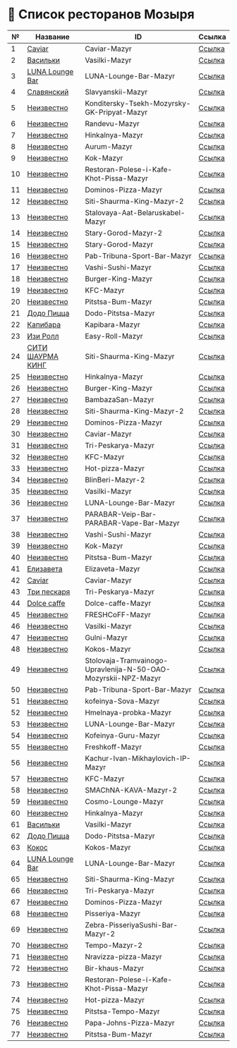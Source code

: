 # 📌 Список ресторанов Мозыря

| №  | Название | ID | Ссылка |
|----|----------|----|--------|
| 1 | [Caviar](https://restaurantguru.ru/Caviar-Mazyr) | Caviar-Mazyr | [Ссылка](https://restaurantguru.ru/Caviar-Mazyr) |
| 2 | [Васильки](https://restaurantguru.ru/Vasilki-Mazyr) | Vasilki-Mazyr | [Ссылка](https://restaurantguru.ru/Vasilki-Mazyr) |
| 3 | [LUNA Lounge Bar](https://restaurantguru.ru/LUNA-Lounge-Bar-Mazyr) | LUNA-Lounge-Bar-Mazyr | [Ссылка](https://restaurantguru.ru/LUNA-Lounge-Bar-Mazyr) |
| 4 | [Славянский](https://restaurantguru.ru/Slavyanskii-Mazyr) | Slavyanskii-Mazyr | [Ссылка](https://restaurantguru.ru/Slavyanskii-Mazyr) |
| 5 | [Неизвестно](https://restaurantguru.ru/Konditersky-Tsekh-Mozyrsky-GK-Pripyat-Mazyr) | Konditersky-Tsekh-Mozyrsky-GK-Pripyat-Mazyr | [Ссылка](https://restaurantguru.ru/Konditersky-Tsekh-Mozyrsky-GK-Pripyat-Mazyr) |
| 6 | [Неизвестно](https://restaurantguru.ru/Randevu-Mazyr) | Randevu-Mazyr | [Ссылка](https://restaurantguru.ru/Randevu-Mazyr) |
| 7 | [Неизвестно](https://restaurantguru.ru/Hinkalnya-Mazyr) | Hinkalnya-Mazyr | [Ссылка](https://restaurantguru.ru/Hinkalnya-Mazyr) |
| 8 | [Неизвестно](https://restaurantguru.ru/Aurum-Mazyr) | Aurum-Mazyr | [Ссылка](https://restaurantguru.ru/Aurum-Mazyr) |
| 9 | [Неизвестно](https://restaurantguru.ru/Kok-Mazyr) | Kok-Mazyr | [Ссылка](https://restaurantguru.ru/Kok-Mazyr) |
| 10 | [Неизвестно](https://restaurantguru.ru/Restoran-Polese-i-Kafe-Khot-Pissa-Mazyr) | Restoran-Polese-i-Kafe-Khot-Pissa-Mazyr | [Ссылка](https://restaurantguru.ru/Restoran-Polese-i-Kafe-Khot-Pissa-Mazyr) |
| 11 | [Неизвестно](https://restaurantguru.ru/Dominos-Pizza-Mazyr) | Dominos-Pizza-Mazyr | [Ссылка](https://restaurantguru.ru/Dominos-Pizza-Mazyr) |
| 12 | [Неизвестно](https://restaurantguru.ru/Siti-Shaurma-King-Mazyr-2) | Siti-Shaurma-King-Mazyr-2 | [Ссылка](https://restaurantguru.ru/Siti-Shaurma-King-Mazyr-2) |
| 13 | [Неизвестно](https://restaurantguru.ru/Stalovaya-Aat-Belaruskabel-Mazyr) | Stalovaya-Aat-Belaruskabel-Mazyr | [Ссылка](https://restaurantguru.ru/Stalovaya-Aat-Belaruskabel-Mazyr) |
| 14 | [Неизвестно](https://restaurantguru.ru/Stary-Gorod-Mazyr-2) | Stary-Gorod-Mazyr-2 | [Ссылка](https://restaurantguru.ru/Stary-Gorod-Mazyr-2) |
| 15 | [Неизвестно](https://restaurantguru.ru/Stary-Gorod-Mazyr) | Stary-Gorod-Mazyr | [Ссылка](https://restaurantguru.ru/Stary-Gorod-Mazyr) |
| 16 | [Неизвестно](https://restaurantguru.ru/Pab-Tribuna-Sport-Bar-Mazyr) | Pab-Tribuna-Sport-Bar-Mazyr | [Ссылка](https://restaurantguru.ru/Pab-Tribuna-Sport-Bar-Mazyr) |
| 17 | [Неизвестно](https://restaurantguru.ru/Vashi-Sushi-Mazyr) | Vashi-Sushi-Mazyr | [Ссылка](https://restaurantguru.ru/Vashi-Sushi-Mazyr) |
| 18 | [Неизвестно](https://restaurantguru.ru/Burger-King-Mazyr) | Burger-King-Mazyr | [Ссылка](https://restaurantguru.ru/Burger-King-Mazyr) |
| 19 | [Неизвестно](https://restaurantguru.ru/KFC-Mazyr) | KFC-Mazyr | [Ссылка](https://restaurantguru.ru/KFC-Mazyr) |
| 20 | [Неизвестно](https://restaurantguru.ru/Pitstsa-Bum-Mazyr) | Pitstsa-Bum-Mazyr | [Ссылка](https://restaurantguru.ru/Pitstsa-Bum-Mazyr) |
| 21 | [Додо Пицца](https://restaurantguru.ru/Dodo-Pitstsa-Mazyr) | Dodo-Pitstsa-Mazyr | [Ссылка](https://restaurantguru.ru/Dodo-Pitstsa-Mazyr) |
| 22 | [Капибара](https://restaurantguru.ru/Kapibara-Mazyr) | Kapibara-Mazyr | [Ссылка](https://restaurantguru.ru/Kapibara-Mazyr) |
| 23 | [Изи Ролл](https://restaurantguru.ru/Easy-Roll-Mazyr) | Easy-Roll-Mazyr | [Ссылка](https://restaurantguru.ru/Easy-Roll-Mazyr) |
| 24 | [СИТИ ШАУРМА КИНГ](https://restaurantguru.ru/Siti-Shaurma-King-Mazyr) | Siti-Shaurma-King-Mazyr | [Ссылка](https://restaurantguru.ru/Siti-Shaurma-King-Mazyr) |
| 25 | [Неизвестно](https://restaurantguru.ru/Hinkalnya-Mazyr) | Hinkalnya-Mazyr | [Ссылка](https://restaurantguru.ru/Hinkalnya-Mazyr) |
| 26 | [Неизвестно](https://restaurantguru.ru/Burger-King-Mazyr) | Burger-King-Mazyr | [Ссылка](https://restaurantguru.ru/Burger-King-Mazyr) |
| 27 | [Неизвестно](https://restaurantguru.ru/BambazaSan-Mazyr) | BambazaSan-Mazyr | [Ссылка](https://restaurantguru.ru/BambazaSan-Mazyr) |
| 28 | [Неизвестно](https://restaurantguru.ru/Siti-Shaurma-King-Mazyr-2) | Siti-Shaurma-King-Mazyr-2 | [Ссылка](https://restaurantguru.ru/Siti-Shaurma-King-Mazyr-2) |
| 29 | [Неизвестно](https://restaurantguru.ru/Dominos-Pizza-Mazyr) | Dominos-Pizza-Mazyr | [Ссылка](https://restaurantguru.ru/Dominos-Pizza-Mazyr) |
| 30 | [Неизвестно](https://restaurantguru.ru/Caviar-Mazyr) | Caviar-Mazyr | [Ссылка](https://restaurantguru.ru/Caviar-Mazyr) |
| 31 | [Неизвестно](https://restaurantguru.ru/Tri-Peskarya-Mazyr) | Tri-Peskarya-Mazyr | [Ссылка](https://restaurantguru.ru/Tri-Peskarya-Mazyr) |
| 32 | [Неизвестно](https://restaurantguru.ru/KFC-Mazyr) | KFC-Mazyr | [Ссылка](https://restaurantguru.ru/KFC-Mazyr) |
| 33 | [Неизвестно](https://restaurantguru.ru/Hot-pizza-Mazyr) | Hot-pizza-Mazyr | [Ссылка](https://restaurantguru.ru/Hot-pizza-Mazyr) |
| 34 | [Неизвестно](https://restaurantguru.ru/BlinBeri-Mazyr-2) | BlinBeri-Mazyr-2 | [Ссылка](https://restaurantguru.ru/BlinBeri-Mazyr-2) |
| 35 | [Неизвестно](https://restaurantguru.ru/Vasilki-Mazyr) | Vasilki-Mazyr | [Ссылка](https://restaurantguru.ru/Vasilki-Mazyr) |
| 36 | [Неизвестно](https://restaurantguru.ru/LUNA-Lounge-Bar-Mazyr) | LUNA-Lounge-Bar-Mazyr | [Ссылка](https://restaurantguru.ru/LUNA-Lounge-Bar-Mazyr) |
| 37 | [Неизвестно](https://restaurantguru.ru/PARABAR-Veip-Bar-PARABAR-Vape-Bar-Mazyr) | PARABAR-Veip-Bar-PARABAR-Vape-Bar-Mazyr | [Ссылка](https://restaurantguru.ru/PARABAR-Veip-Bar-PARABAR-Vape-Bar-Mazyr) |
| 38 | [Неизвестно](https://restaurantguru.ru/Vashi-Sushi-Mazyr) | Vashi-Sushi-Mazyr | [Ссылка](https://restaurantguru.ru/Vashi-Sushi-Mazyr) |
| 39 | [Неизвестно](https://restaurantguru.ru/Kok-Mazyr) | Kok-Mazyr | [Ссылка](https://restaurantguru.ru/Kok-Mazyr) |
| 40 | [Неизвестно](https://restaurantguru.ru/Pitstsa-Bum-Mazyr) | Pitstsa-Bum-Mazyr | [Ссылка](https://restaurantguru.ru/Pitstsa-Bum-Mazyr) |
| 41 | [Елизавета](https://restaurantguru.ru/Elizaveta-Mazyr) | Elizaveta-Mazyr | [Ссылка](https://restaurantguru.ru/Elizaveta-Mazyr) |
| 42 | [Caviar](https://restaurantguru.ru/Caviar-Mazyr) | Caviar-Mazyr | [Ссылка](https://restaurantguru.ru/Caviar-Mazyr) |
| 43 | [Три пескаря](https://restaurantguru.ru/Tri-Peskarya-Mazyr) | Tri-Peskarya-Mazyr | [Ссылка](https://restaurantguru.ru/Tri-Peskarya-Mazyr) |
| 44 | [Dolce caffe](https://restaurantguru.ru/Dolce-caffe-Mazyr) | Dolce-caffe-Mazyr | [Ссылка](https://restaurantguru.ru/Dolce-caffe-Mazyr) |
| 45 | [Неизвестно](https://restaurantguru.ru/FRESHCoFF-Mazyr) | FRESHCoFF-Mazyr | [Ссылка](https://restaurantguru.ru/FRESHCoFF-Mazyr) |
| 46 | [Неизвестно](https://restaurantguru.ru/Vasilki-Mazyr) | Vasilki-Mazyr | [Ссылка](https://restaurantguru.ru/Vasilki-Mazyr) |
| 47 | [Неизвестно](https://restaurantguru.ru/Gulni-Mazyr) | Gulni-Mazyr | [Ссылка](https://restaurantguru.ru/Gulni-Mazyr) |
| 48 | [Неизвестно](https://restaurantguru.ru/Kokos-Mazyr) | Kokos-Mazyr | [Ссылка](https://restaurantguru.ru/Kokos-Mazyr) |
| 49 | [Неизвестно](https://restaurantguru.ru/Stolovaja-Tramvainogo-Upravlenija-N-50-OAO-Mozyrskii-NPZ-Mazyr) | Stolovaja-Tramvainogo-Upravlenija-N-50-OAO-Mozyrskii-NPZ-Mazyr | [Ссылка](https://restaurantguru.ru/Stolovaja-Tramvainogo-Upravlenija-N-50-OAO-Mozyrskii-NPZ-Mazyr) |
| 50 | [Неизвестно](https://restaurantguru.ru/Pab-Tribuna-Sport-Bar-Mazyr) | Pab-Tribuna-Sport-Bar-Mazyr | [Ссылка](https://restaurantguru.ru/Pab-Tribuna-Sport-Bar-Mazyr) |
| 51 | [Неизвестно](https://restaurantguru.ru/kofeinya-Sova-Mazyr) | kofeinya-Sova-Mazyr | [Ссылка](https://restaurantguru.ru/kofeinya-Sova-Mazyr) |
| 52 | [Неизвестно](https://restaurantguru.ru/Hmelnaya-probka-Mazyr) | Hmelnaya-probka-Mazyr | [Ссылка](https://restaurantguru.ru/Hmelnaya-probka-Mazyr) |
| 53 | [Неизвестно](https://restaurantguru.ru/LUNA-Lounge-Bar-Mazyr) | LUNA-Lounge-Bar-Mazyr | [Ссылка](https://restaurantguru.ru/LUNA-Lounge-Bar-Mazyr) |
| 54 | [Неизвестно](https://restaurantguru.ru/Kofeinya-Guru-Mazyr) | Kofeinya-Guru-Mazyr | [Ссылка](https://restaurantguru.ru/Kofeinya-Guru-Mazyr) |
| 55 | [Неизвестно](https://restaurantguru.ru/Freshkoff-Mazyr) | Freshkoff-Mazyr | [Ссылка](https://restaurantguru.ru/Freshkoff-Mazyr) |
| 56 | [Неизвестно](https://restaurantguru.ru/Kachur-Ivan-Mikhaylovich-IP-Mazyr) | Kachur-Ivan-Mikhaylovich-IP-Mazyr | [Ссылка](https://restaurantguru.ru/Kachur-Ivan-Mikhaylovich-IP-Mazyr) |
| 57 | [Неизвестно](https://restaurantguru.ru/KFC-Mazyr) | KFC-Mazyr | [Ссылка](https://restaurantguru.ru/KFC-Mazyr) |
| 58 | [Неизвестно](https://restaurantguru.ru/SMAChNA-KAVA-Mazyr-2) | SMAChNA-KAVA-Mazyr-2 | [Ссылка](https://restaurantguru.ru/SMAChNA-KAVA-Mazyr-2) |
| 59 | [Неизвестно](https://restaurantguru.ru/Cosmo-Lounge-Mazyr) | Cosmo-Lounge-Mazyr | [Ссылка](https://restaurantguru.ru/Cosmo-Lounge-Mazyr) |
| 60 | [Неизвестно](https://restaurantguru.ru/Hinkalnya-Mazyr) | Hinkalnya-Mazyr | [Ссылка](https://restaurantguru.ru/Hinkalnya-Mazyr) |
| 61 | [Васильки](https://restaurantguru.ru/Vasilki-Mazyr) | Vasilki-Mazyr | [Ссылка](https://restaurantguru.ru/Vasilki-Mazyr) |
| 62 | [Додо Пицца](https://restaurantguru.ru/Dodo-Pitstsa-Mazyr) | Dodo-Pitstsa-Mazyr | [Ссылка](https://restaurantguru.ru/Dodo-Pitstsa-Mazyr) |
| 63 | [Кокос](https://restaurantguru.ru/Kokos-Mazyr) | Kokos-Mazyr | [Ссылка](https://restaurantguru.ru/Kokos-Mazyr) |
| 64 | [LUNA Lounge Bar](https://restaurantguru.ru/LUNA-Lounge-Bar-Mazyr) | LUNA-Lounge-Bar-Mazyr | [Ссылка](https://restaurantguru.ru/LUNA-Lounge-Bar-Mazyr) |
| 65 | [Неизвестно](https://restaurantguru.ru/Siti-Shaurma-King-Mazyr) | Siti-Shaurma-King-Mazyr | [Ссылка](https://restaurantguru.ru/Siti-Shaurma-King-Mazyr) |
| 66 | [Неизвестно](https://restaurantguru.ru/Tri-Peskarya-Mazyr) | Tri-Peskarya-Mazyr | [Ссылка](https://restaurantguru.ru/Tri-Peskarya-Mazyr) |
| 67 | [Неизвестно](https://restaurantguru.ru/Dominos-Pizza-Mazyr) | Dominos-Pizza-Mazyr | [Ссылка](https://restaurantguru.ru/Dominos-Pizza-Mazyr) |
| 68 | [Неизвестно](https://restaurantguru.ru/Pisseriya-Mazyr) | Pisseriya-Mazyr | [Ссылка](https://restaurantguru.ru/Pisseriya-Mazyr) |
| 69 | [Неизвестно](https://restaurantguru.ru/Zebra-PisseriyaSushi-Bar-Mazyr-2) | Zebra-PisseriyaSushi-Bar-Mazyr-2 | [Ссылка](https://restaurantguru.ru/Zebra-PisseriyaSushi-Bar-Mazyr-2) |
| 70 | [Неизвестно](https://restaurantguru.ru/Tempo-Mazyr-2) | Tempo-Mazyr-2 | [Ссылка](https://restaurantguru.ru/Tempo-Mazyr-2) |
| 71 | [Неизвестно](https://restaurantguru.ru/Nravizza-pizza-Mazyr) | Nravizza-pizza-Mazyr | [Ссылка](https://restaurantguru.ru/Nravizza-pizza-Mazyr) |
| 72 | [Неизвестно](https://restaurantguru.ru/Bir-khaus-Mazyr) | Bir-khaus-Mazyr | [Ссылка](https://restaurantguru.ru/Bir-khaus-Mazyr) |
| 73 | [Неизвестно](https://restaurantguru.ru/Restoran-Polese-i-Kafe-Khot-Pissa-Mazyr) | Restoran-Polese-i-Kafe-Khot-Pissa-Mazyr | [Ссылка](https://restaurantguru.ru/Restoran-Polese-i-Kafe-Khot-Pissa-Mazyr) |
| 74 | [Неизвестно](https://restaurantguru.ru/Hot-pizza-Mazyr) | Hot-pizza-Mazyr | [Ссылка](https://restaurantguru.ru/Hot-pizza-Mazyr) |
| 75 | [Неизвестно](https://restaurantguru.ru/Pitstsa-Tempo-Mazyr) | Pitstsa-Tempo-Mazyr | [Ссылка](https://restaurantguru.ru/Pitstsa-Tempo-Mazyr) |
| 76 | [Неизвестно](https://restaurantguru.ru/Papa-Johns-Pizza-Mazyr) | Papa-Johns-Pizza-Mazyr | [Ссылка](https://restaurantguru.ru/Papa-Johns-Pizza-Mazyr) |
| 77 | [Неизвестно](https://restaurantguru.ru/Pitstsa-Bum-Mazyr) | Pitstsa-Bum-Mazyr | [Ссылка](https://restaurantguru.ru/Pitstsa-Bum-Mazyr) |
